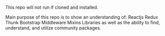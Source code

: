 This repo will not run if cloned and installed. 

Main purpose of this repo is to show an understanding of:
Reactjs
Redux
Thunk
Bootstrap
Middleware
Mixins
Libraries
as well as the ability to find, understand, and utilize community packages.
